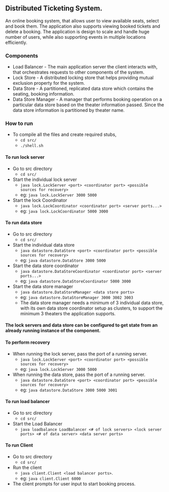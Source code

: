 ## Distributed Ticketing System.

An online booking system, that allows user to view available seats, select and book them. 
The application also supports viewing booked tickets and delete a booking. The application is design
to scale and handle huge number of users, while also supporting events in multiple locations 
efficiently.

### Components
* Load Balancer - The main application server the client interacts with, that orchestrates requests
to other components of the system.
* Lock Store - A distributed locking store that helps providing mutual exclusion property for the system.
* Data Store - A partitioned, replicated data store which contains the seating, booking information.
* Data Store Manager - A manager that performs booking operation on a particular data store based on 
the theater information passed. Since the data store information is partitioned by theater name. 

### How to run
* To compile all the files and create required stubs,
  * `cd src/`
  * `./shell.sh`
#### To run lock server
  * Go to src directory
    * `cd src/`
  * Start the individual lock server
    * `java lock.LockServer <port> <coordinator port> <possible sources for recovery>`
    * eg: `java lock.LockServer 3000 5000`
  * Start the lock Coordinator
    * `java lock.LockCoordinator <coordinator port> <server ports...>`
    * eg: `java lock.LockCoordinator 5000 3000`
#### To run data store
  * Go to src directory
    * `cd src/`
  * Start the individual data store
    * `java datastore.DataStore <port> <coordinator port> <possible sources for recovery>`
    * eg: `java datastore.DataStore 3000 5000`
  * Start the data store coordinator
    * `java datastore.DataStoreCoordinator <coordinator port> <server ports...>`
    * eg: `java datastore.DataStoreCoordinator 5000 3000`
  * Start the data store manager
    * `java datastore.DataStoreManager <data store ports>`
    * eg: `java datastore.DataStoreManager 3000 3002 3003`
    * The data store manager needs a minimum of 3 individual data store, with its own data store 
    coordinator setup as clusters, to support the minimum 3 theaters the application supports.
#### The lock servers and data store can be configured to get state from an already running instance of the component.
#### To perform recovery
* When running the lock server, pass the port of a running server.
  * `java lock.LockServer <port> <coordinator port> <possible sources for recovery>`
  * eg: `java lock.LockServer 3000 5000`
* When running the data store, pass the port of a running server.
  * `java datastore.DataStore <port> <coordinator port> <possible sources for recovery>`
  * eg: `java datastore.DataStore 3000 5000 3001`
#### To run load balancer
* Go to src directory
  * `cd src/`
* Start the Load Balancer
  * `java loadbalance LoadBalancer <# of lock servers> <lock server ports> <# of data server> <data server ports>`

#### To run Client
* Go to src directory
    * `cd src/`
* Run the client
  * `java client.Client <load balancer ports>`.
  * eg: `java client.Client 6000`
* The client prompts for user input to start booking process.